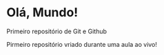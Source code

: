 # Olá, Mundo!
 Primeiro repositório de Git e Github

Pirmeiro repositório vriado durante uma aula ao vivo!